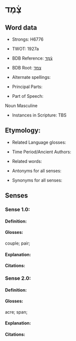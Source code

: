 # צֶ֫מֶד

<!-- Status: S2="NeedsEdits" -->
<!-- Lexica used for edits:   -->

## Word data

* Strongs: H6776

* TWOT: 1927a

* BDB Reference: [צֶ֫מֶד](rc://en/bdb/dict/r.ci.ab)

* BDB Root: [צמד](rc://en/bdb/dict/r.ci.aa)

* Alternate spellings:

* Principal Parts:

* Part of Speech:

Noun Masculine

* Instances in Scripture: TBS

## Etymology:

* Related Language glosses:

* Time Period/Ancient Authors:

* Related words:

* Antonyms for all senses:

* Synonyms for all senses:

## Senses

### Sense 1.0:

#### Definition:

#### Glosses:

couple; pair; 

#### Explanation:

#### Citations:



### Sense 2.0:

#### Definition:

#### Glosses:

acre; span; 

#### Explanation:

#### Citations:




